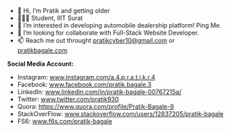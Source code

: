 - 👋 Hi, I’m Pratik and getting older
- 👨🏻‍🎓 Student, IIIT Surat
- 👀 I’m interested in developing automobile dealership platform! Ping Me.
- 💞️ I’m looking for collaborate with Full-Stack Website Developer.
- 📫 Reach me out throught pratikcyber10@gmail.com or <a href="pratikbagale.com">pratikbagale.com</a>

**Social Media Account:**
- Instagram: www.instagram.com/a.4.p.r.a.t.i.k.r.4
- Facebook: www.facebook.com/pratik.bagale.3
- LinkedIn: www.linkedin.com/in/pratik-bagale-00767215a/
- Twitter: www.twitter.com/pratik930
- Quora: https://www.quora.com/profile/Pratik-Bagale-9
- StackOverFlow: www.stackoverflow.com/users/12837205/pratik-bagale
- FS6: www.f6s.com/pratik-bagale

<!---
10pratik10/10pratik10 is a ✨ special ✨ repository because its `README.md` (this file) appears on your GitHub profile.
You can click the Preview link to take a look at your changes.
--->
